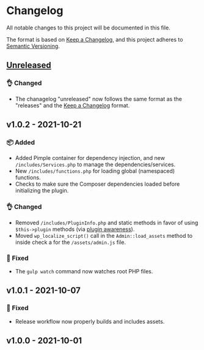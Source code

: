 # Changelog

All notable changes to this project will be documented in this file.

The format is based on [Keep a Changelog](https://keepachangelog.com/en/1.0.0/),
and this project adheres to [Semantic Versioning](https://semver.org/spec/v2.0.0.html).

## [Unreleased](https://github.com/screid123/wp-plugin-template/compare/v1.0.2...HEAD)
### 👌 Changed
- The chanagelog "unreleased" now follows the same format as the "releases" and the [Keep a Changelog](https://keepachangelog.com/en/1.0.0/) format.


## v1.0.2 - 2021-10-21

### 📦 Added
- Added Pimple container for dependency injection, and new `/includes/Services.php` to manage the dependencies/services.
- New `/includes/functions.php` for loading global (namespaced) functions.
- Checks to make sure the Composer dependencies loaded before initializing the plugin.

### 👌 Changed
- Removed `/includes/PluginInfo.php` and static methods in favor of using `$this->plugin` methods (via [plugin awareness](https://github.com/cedaro/wp-plugin#plugin-awareness)).
- Moved `wp_localize_script()` call in the `Admin::load_assets` method to inside check a for the `/assets/admin.js` file.

### 🐛 Fixed
- The `gulp watch` command now watches root PHP files.

## v1.0.1 - 2021-10-07

### 🐛 Fixed
- Release workflow now properly builds and includes assets.

## v1.0.0 - 2021-10-01

